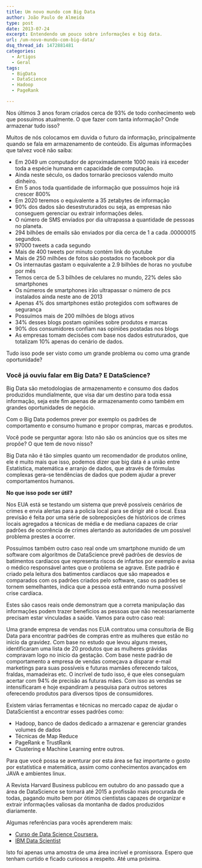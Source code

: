 ```yaml
---
title: Um novo mundo com Big Data
author: João Paulo de Almeida
type: post
date: 2013-07-24
excerpt: Entendendo um pouco sobre informações e big data.
url: /um-novo-mundo-com-big-data/
dsq_thread_id: 1472881481
categories:
  - Artigos
  - Geral
tags:
  - BigData
  - DataScience
  - Hadoop
  - PageRank

---
```

Nos últimos 3 anos foram criados cerca de 93% de todo conhecimento web que possuímos atualmente. O que fazer com tanta informação? Onde armazenar tudo isso?

Muitos de nós colocamos em duvida o futuro da informação, principalmente quando se fala em armazenamento de conteúdo. Eis algumas informações que talvez você não saiba:

  * Em 2049 um computador de aproximadamente 1000 reais irá exceder toda a espécie humana em capacidade de computação.
  * Ainda neste século, os dados tornarão preciosos valendo muito dinheiro.
  * Em 5 anos toda quantidade de informação que possuímos hoje irá crescer 800%
  * Em 2020 teremos o equivalente a 35 zetabytes de informação
  * 90% dos dados são desestruturados ou seja, as empresas não conseguem gerenciar ou extrair informações deles.
  * O número de SMS enviados por dia ultrapassa a quantidade de pessoas no planeta.
  * 294 bilhões de emails são enviados por dia cerca de 1 a cada .00000015 segundos.
  * 97000 tweets a cada segundo
  * Mais de 400 tweets por minuto contém link do youtube
  * Mais de 250 milhões de fotos são postados no facebook por dia
  * Os internautas gastam o equivalente a 2.9 bilhões de horas no youtube por mês
  * Temos cerca de 5.3 bilhões de celulares no mundo, 22% deles são smartphones
  * Os números de smartphones irão ultrapassar o número de pcs instalados ainda neste ano de 2013
  * Apenas 4% dos smartphones estão protegidos com softwares de segurança
  * Possuímos mais de 200 milhões de blogs ativos
  * 34% desses blogs postam opiniões sobre produtos e marcas
  * 90% dos consumidores confiam nas opiniões postadas nos blogs
  * As empresas tomam decisões com base nos dados estruturados, que totalizam 10% apenas do cenário de dados.

Tudo isso pode ser visto como um grande problema ou como uma grande oportunidade?

### Você já ouviu falar em Big Data? E DataScience?

Big Data são metodologias de armazenamento e consumo dos dados produzidos mundialmente, que visa dar um destino para toda essa informação, seja este fim apenas de armazenamento como também em grandes oportunidades de negócio.

Com o Big Data podemos prever por exemplo os padrões de comportamento e consumo humano e propor compras, marcas e produtos.

Você pode se perguntar agora: Isto não são os anúncios que os sites me propõe? O que tem de novo nisso?

Big Data não é tão simples quanto um recomendador de produtos online, ele é muito mais que isso, podemos dizer que big data é a união entre Estatística, matemática e arranjo de dados, que através de fórmulas complexas gera-se tendências de dados que podem ajudar a prever comportamentos humanos.

**No que isso pode ser útil?**

Nos EUA está se testando um sistema que prevê possíveis cenários de crimes e envia alertas para a policia local para se dirigir até o local. Essa previsão é feita por uma série de sobreposições de históricos de crimes locais agregados a técnicas de média e de mediana capazes de criar padrões de ocorrência de crimes alertando as autoridades de um possível problema prestes a ocorrer.

Possuímos também outro caso real onde um smartphone munido de um software com algoritmos de DataScience prevê padrões de desvios de batimentos cardíacos que representa riscos de infartos por exemplo e avisa o médico responsável antes que o problema se agrave. Este padrão é criado pela leitura dos batimentos cardíacos que são mapeados e comparados com os padrões criados pelo software, caso os padrões se tornem semelhantes, indica que a pessoa está entrando numa possível crise cardíaca.

Estes são casos reais onde demonstram que a correta manipulação das informações podem trazer benefícios as pessoas que não necessariamente precisam estar vinculadas a saúde. Vamos para outro caso real:

Uma grande empresa de vendas nos EUA contratou uma consultoria de Big Data para encontrar padrões de compras entre as mulheres que estão no inicio da gravidez. Com base no estudo que levou alguns meses, identificaram uma lista de 20 produtos que as mulheres grávidas compravam logo no inicio da gestação. Com base neste padrão de comportamento a empresa de vendas começava a disparar e-mail marketings para suas possíveis e futuras mamães oferecendo talcos, fraldas, mamadeiras etc. O incrível de tudo isso, é que eles conseguiam acertar com 94% de precisão as futuras mães. Com isso as vendas se intensificaram e hoje expandiram a pesquisa para outros setores oferecendo produtos para diversos tipos de consumidores.

Existem várias ferramentas e técnicas no mercado capaz de ajudar o DataScientist a encontrar esses padrões como:

  * Hadoop, banco de dados dedicado a armazenar e gerenciar grandes volumes de dados
  * Técnicas de Map Reduce
  * PageRank e TrustRank
  * Clustering e Machine Learning entre outros.

Para que você possa se aventurar por esta área se faz importante o gosto por estatística e matemática, assim como conhecimentos avançados em JAVA e ambientes linux.

A Revista Harvard Business publicou em outubro do ano passado que a área de DataScience se tornará até 2015 a profissão mais procurada de todas, pagando muito bem por ótimos cientistas capazes de organizar e extrair informações valiosas da montanha de dados produzidos diariamente.

Algumas referências para vocês aprenderem mais:

  * [Curso de Data Science Coursera.][1]
  * <a href="http://www-01.ibm.com/software/data/infosphere/data-scientist/" target="_blank">IBM Data Scientist </a>

Isto foi apenas uma amostra de uma área incrível e promissora. Espero que tenham curtido e ficado curiosos a respeito. Até uma próxima.

 [1]: https://www.coursera.org/#course/datasci